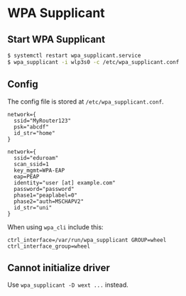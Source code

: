 # WPA Supplicant

## Start WPA Supplicant

```bash
$ systemctl restart wpa_supplicant.service
$ wpa_supplicant -i wlp3s0 -c /etc/wpa_supplicant.conf
```

## Config

The config file is stored at `/etc/wpa_supplicant.conf`.

```
network={
  ssid="MyRouter123"
  psk="abcdf"
  id_str="home"
}
```

```
network={
  ssid="eduroam"
  scan_ssid=1
  key_mgmt=WPA-EAP
  eap=PEAP
  identity="user [at] example.com"
  password="password"
  phase1="peaplabel=0"
  phase2="auth=MSCHAPV2"
  id_str="uni"
}
```

When using `wpa_cli` include this:

```
ctrl_interface=/var/run/wpa_supplicant GROUP=wheel
ctrl_interface_group=wheel
```

## Cannot initialize driver

Use `wpa_supplicant -D wext ...` instead.
